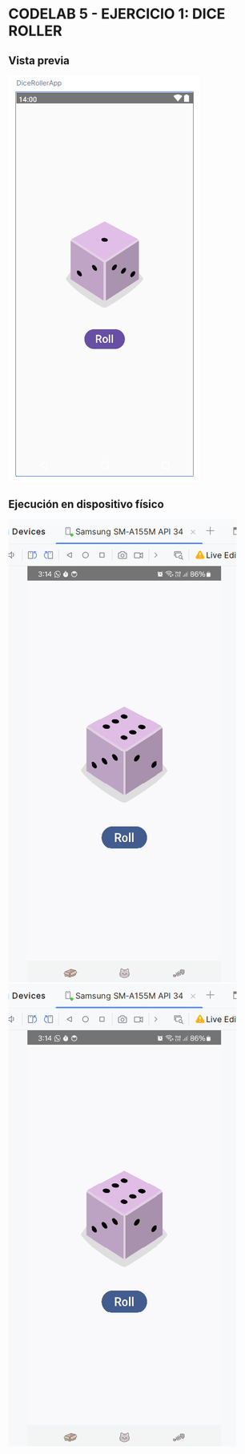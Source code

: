 # CODELAB 5 - EJERCICIO 1: DICE ROLLER

## Vista previa
![imagen_1](vista_previa.png)

## Ejecución en dispositivo físico
![imagen_2](vista_ejecucion.png)
[![video_1](vista_ejecucion.png)](https://photos.app.goo.gl/vutrDCcoikMDb3q49)